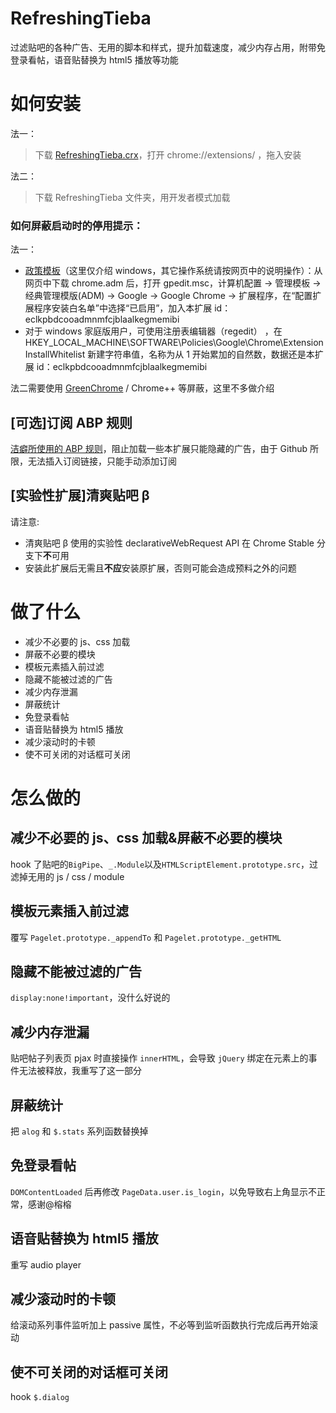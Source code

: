 # RefreshingTieba

过滤贴吧的各种广告、无用的脚本和样式，提升加载速度，减少内存占用，附带免登录看帖，语音贴替换为 html5 播放等功能

# 如何安装

法一：

> 下载 [RefreshingTieba.crx](https://github.com/8qwe24657913/RefreshingTieba/releases)，打开 chrome://extensions/ ，拖入安装

法二：

> 下载 RefreshingTieba 文件夹，用开发者模式加载

### 如何屏蔽启动时的停用提示：

法一：

- [政策模板](https://support.google.com/chrome/a/answer/187202)（这里仅介绍 windows，其它操作系统请按网页中的说明操作）：从网页中下载 chrome.adm 后，打开 gpedit.msc，计算机配置 -> 管理模板 -> 经典管理模版(ADM) -> Google -> Google Chrome -> 扩展程序，在“配置扩展程序安装白名单”中选择“已启用”，加入本扩展 id：eclkpbdcooadmnmfcjblaalkegmemibi
- 对于 windows 家庭版用户，可使用注册表编辑器（regedit） ，在 HKEY_LOCAL_MACHINE\SOFTWARE\Policies\Google\Chrome\ExtensionInstallWhitelist 新建字符串值，名称为从 1 开始累加的自然数，数据还是本扩展 id：eclkpbdcooadmnmfcjblaalkegmemibi

法二需要使用 [GreenChrome](https://shuax.com/portfolio/greenchrome/) / Chrome++ 等屏蔽，这里不多做介绍

## [可选]订阅 ABP 规则

[洁癖所使用的 ABP 规则](https://github.com/8qwe24657913/RefreshingTieba/raw/master/ABP_List.txt)，阻止加载一些本扩展只能隐藏的广告，由于 Github 所限，无法插入订阅链接，只能手动添加订阅

## [实验性扩展]清爽贴吧 β

请注意:

- 清爽贴吧 β 使用的实验性 declarativeWebRequest API 在 Chrome Stable 分支下**不**可用
- 安装此扩展后无需且**不应**安装原扩展，否则可能会造成预料之外的问题

# 做了什么

- 减少不必要的 js、css 加载
- 屏蔽不必要的模块
- 模板元素插入前过滤
- 隐藏不能被过滤的广告
- 减少内存泄漏
- 屏蔽统计
- 免登录看帖
- 语音贴替换为 html5 播放
- 减少滚动时的卡顿
- 使不可关闭的对话框可关闭

# 怎么做的

## 减少不必要的 js、css 加载&屏蔽不必要的模块

hook 了贴吧的`BigPipe`、`_.Module`以及`HTMLScriptElement.prototype.src`，过滤掉无用的 js / css / module

## 模板元素插入前过滤

覆写 `Pagelet.prototype._appendTo` 和 `Pagelet.prototype._getHTML`

## 隐藏不能被过滤的广告

`display:none!important`，没什么好说的

## 减少内存泄漏

贴吧帖子列表页 pjax 时直接操作 `innerHTML`，会导致 `jQuery` 绑定在元素上的事件无法被释放，我重写了这一部分

## 屏蔽统计

把 `alog` 和 `$.stats` 系列函数替换掉

## 免登录看帖

`DOMContentLoaded` 后再修改 `PageData.user.is_login`，以免导致右上角显示不正常，感谢@榕榕

## 语音贴替换为 html5 播放

重写 audio player

## 减少滚动时的卡顿

给滚动系列事件监听加上 passive 属性，不必等到监听函数执行完成后再开始滚动

## 使不可关闭的对话框可关闭

hook `$.dialog`
